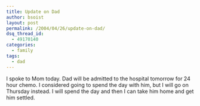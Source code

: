 ```yaml
---
title: Update on Dad
author: bsoist
layout: post
permalink: /2004/04/26/update-on-dad/
dsq_thread_id:
  - 49170140
categories:
  - family
tags:
  - dad
---
```

I spoke to Mom today. Dad will be admitted to the hospital tomorrow for 24 hour chemo. I considered going to spend the day with him, but I will go on Thursday instead. I will spend the day and then I can take him home and get him settled.
